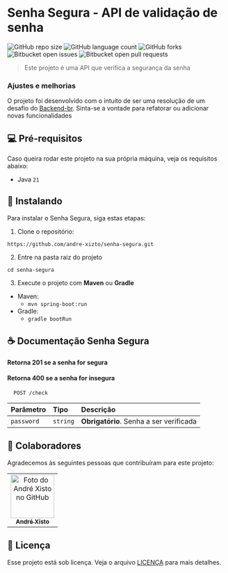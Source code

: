 # Senha Segura - API de validação de senha

![GitHub repo size](https://img.shields.io/github/repo-size/andre-xizto/senha-segura?style=for-the-badge)
![GitHub language count](https://img.shields.io/github/languages/count/andre-xizto/senha-segura?style=for-the-badge)
![GitHub forks](https://img.shields.io/github/forks/andre-xizto/senha-segura?style=for-the-badge)
![Bitbucket open issues](https://img.shields.io/bitbucket/issues/andre-xizto/senha-segura?style=for-the-badge)
![Bitbucket open pull requests](https://img.shields.io/bitbucket/pr-raw/andre-xizto/senha-segura?style=for-the-badge)

> Este projeto é uma API que verifica a segurança da senha

### Ajustes e melhorias

O projeto foi desenvolvido com o intuito de ser uma resolução de um desafio do [Backend-br](https://github.com/backend-br/desafios/tree/master). Sinta-se a vontade para refatorar ou adicionar novas funcionalidades

## 💻 Pré-requisitos

Caso queira rodar este projeto na sua própria máquina, veja os requisitos abaixo:

- Java `21`

## 🚀 Instalando

Para instalar o Senha Segura, siga estas etapas:

1. Clone o repositório:
```
https://github.com/andre-xizto/senha-segura.git
```

2. Entre na pasta raiz do projeto
```
cd senha-segura
```

3. Execute o projeto com **Maven** ou **Gradle**
- Maven:
    - ```mvn spring-boot:run```
- Gradle:
    - ```gradle bootRun```
## ☕ Documentação Senha Segura

#### Retorna 201 se a senha for segura
#### Retorna 400 se a senha for insegura 

```http
  POST /check
```

| Parâmetro  | Tipo       | Descrição                               |
|:-----------| :--------- |:----------------------------------------|
| `password` | `string` | **Obrigatório**. Senha a ser verificada |

## 🤝 Colaboradores

Agradecemos às seguintes pessoas que contribuíram para este projeto:

<table>
  <tr>
    <td align="center">
      <a href="https://github.com/andre-xizto/" title="GitHub de André Xisto" target="_blank">
        <img src="https://avatars.githubusercontent.com/u/35929740" width="100px;" alt="Foto do André Xisto no GitHub"/><br>
        <sub>
          <b>André Xisto</b>
        </sub>
      </a>
    </td>
  </tr>
</table>

## 📝 Licença

Esse projeto está sob licença. Veja o arquivo [LICENÇA](LICENSE.md) para mais detalhes.